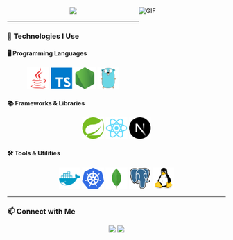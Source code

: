 <img align="right" alt="GIF" src="https://github.com/abhisheknaiidu/abhisheknaiidu/blob/master/code.gif?raw=true" width="200" height="150" />

<div align="center">
  <a href="https://github.com/devmateuscarvalho">
    <img height="180em" src="https://github-readme-stats.vercel.app/api/top-langs/?username=devmateuscarvalho&layout=compact&langs_count=7&theme=dark&hide=css,scss,html,javascript"/>
  </a>
</div>

---

### 🚀 **Technologies I Use**

#### 🖥️ **Programming Languages**
<div align="center">
  <img src="https://github.com/devicons/devicon/blob/master/icons/java/java-plain.svg" title="Java" alt="Java" width="50" height="50"/>
  <img src="https://raw.githubusercontent.com/devicons/devicon/master/icons/typescript/typescript-plain.svg" title="TypeScript" alt="TypeScript" width="50" height="50"/>
  <img src="https://github.com/devicons/devicon/blob/master/icons/nodejs/nodejs-original.svg" title="Node.js" alt="Node.js" width="50" height="50"/>
  <img src="https://github.com/devicons/devicon/blob/master/icons/go/go-original.svg" title="Go" alt="Go" width="50" height="50"/>
</div>

#### 📚 **Frameworks & Libraries**
<div align="center">
  <img src="https://github.com/devicons/devicon/blob/master/icons/spring/spring-original.svg" title="Spring" alt="Spring" width="50" height="50"/>
  <img src="https://raw.githubusercontent.com/devicons/devicon/master/icons/react/react-original.svg" title="React" alt="React" width="50" height="50"/>
  <img src="https://github.com/devicons/devicon/blob/master/icons/nextjs/nextjs-original.svg" title="Next.js" alt="Next.js" width="50" height="50"/>
</div>

#### 🛠️ **Tools & Utilities**
<div align="center">
  <img src="https://github.com/devicons/devicon/blob/master/icons/docker/docker-plain.svg" title="Docker" alt="Docker" width="50" height="50"/>
  <img src="https://github.com/devicons/devicon/blob/master/icons/kubernetes/kubernetes-plain.svg" title="Kubernetes" alt="Kubernetes" width="50" height="50"/>
  <img src="https://github.com/devicons/devicon/blob/master/icons/mongodb/mongodb-original.svg" title="MongoDB" alt="MongoDB" width="50" height="50"/>
  <img src="https://github.com/devicons/devicon/blob/master/icons/postgresql/postgresql-original.svg" title="PostgreSQL" alt="PostgreSQL" width="50" height="50"/>
  <img src="https://github.com/devicons/devicon/blob/master/icons/linux/linux-original.svg" title="Linux" alt="Linux" width="50" height="50"/>
</div>

---

### 📫 **Connect with Me**
<div align="center">
  <a href="https://github.com/devmateuscarvalho"><img src="https://img.shields.io/badge/GitHub-%2312100E.svg?style=for-the-badge&logo=github&logoColor=white"/></a>
  <a href="https://www.linkedin.com/in/vieiracmateus"><img src="https://img.shields.io/badge/LinkedIn-%230A66C2.svg?style=for-the-badge&logo=linkedin&logoColor=white"/></a>
</div>
